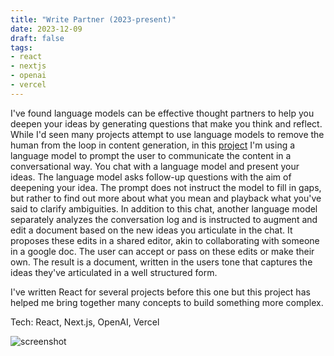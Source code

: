 ```yaml
---
title: "Write Partner (2023-present)"
date: 2023-12-09
draft: false
tags:
- react
- nextjs
- openai
- vercel
---
```


I've found language models can be effective thought partners to help you deepen your ideas by generating questions that make you think and reflect.
While I'd seen many projects attempt to use language models to remove the human from the loop in content generation, in this [project](https://write-partner.vercel.app/) I'm using a language model to prompt the user to communicate the content in a conversational way.
You chat with a language model and present your ideas.
The language model asks follow-up questions with the aim of deepening your idea.
The prompt does not instruct the model to fill in gaps, but rather to find out more about what you mean and playback what you've said to clarify ambiguities.
In addition to this chat, another language model separately analyzes the conversation log and is instructed to augment and edit a document based on the new ideas you articulate in the chat.
It proposes these edits in a shared editor, akin to collaborating with someone in a google doc.
The user can accept or pass on these edits or make their own.
The result is a document, written in the users tone that captures the ideas they've articulated in a well structured form.

I've written React for several projects before this one but this project has helped me bring together many concepts to build something more complex.

Tech: React, Next.js, OpenAI, Vercel

![screenshot](/images/projects/write-partner.png)
